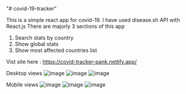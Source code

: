 "# covid-19-tracker" 

This is a simple react app for covid-19.
I have used disease.sh API with React.js
There are majorly 3 sections of this app 
1) Search stats by country 
2) Show global stats 
3) Show most affected countries list 

Vist site here : https://covid-tracker-pank.netlify.app/


Desktop views 
![image](https://user-images.githubusercontent.com/61234787/120435675-a6c1d480-c39b-11eb-8718-d881512b1e6d.png)
![image](https://user-images.githubusercontent.com/61234787/120435716-b6411d80-c39b-11eb-94dd-e941f6106a39.png)
![image](https://user-images.githubusercontent.com/61234787/120435737-bccf9500-c39b-11eb-916d-36b43ff66139.png)

Mobile views 
![image](https://user-images.githubusercontent.com/61234787/120436004-01f3c700-c39c-11eb-9c01-97c00780101c.png)
![image](https://user-images.githubusercontent.com/61234787/120436030-0a4c0200-c39c-11eb-8e0e-9a274687eb94.png)
![image](https://user-images.githubusercontent.com/61234787/120436061-133cd380-c39c-11eb-9ee6-de3866b6998b.png)

